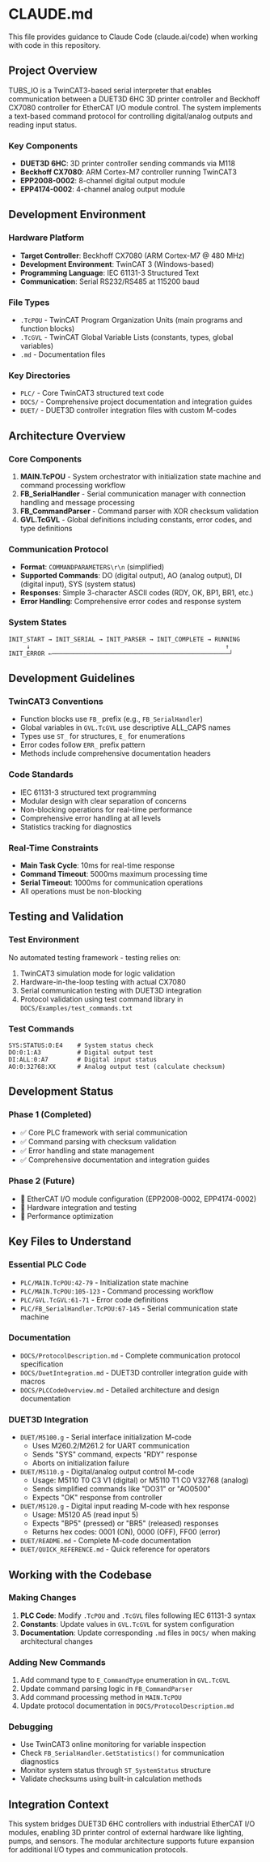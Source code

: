 # CLAUDE.md

This file provides guidance to Claude Code (claude.ai/code) when working with code in this repository.

## Project Overview

TUBS_IO is a TwinCAT3-based serial interpreter that enables communication between a DUET3D 6HC 3D printer controller and Beckhoff CX7080 controller for EtherCAT I/O module control. The system implements a text-based command protocol for controlling digital/analog outputs and reading input status.

### Key Components
- **DUET3D 6HC**: 3D printer controller sending commands via M118
- **Beckhoff CX7080**: ARM Cortex-M7 controller running TwinCAT3
- **EPP2008-0002**: 8-channel digital output module
- **EPP4174-0002**: 4-channel analog output module

## Development Environment

### Hardware Platform
- **Target Controller**: Beckhoff CX7080 (ARM Cortex-M7 @ 480 MHz)
- **Development Environment**: TwinCAT 3 (Windows-based)
- **Programming Language**: IEC 61131-3 Structured Text
- **Communication**: Serial RS232/RS485 at 115200 baud

### File Types
- `.TcPOU` - TwinCAT Program Organization Units (main programs and function blocks)
- `.TcGVL` - TwinCAT Global Variable Lists (constants, types, global variables)
- `.md` - Documentation files

### Key Directories
- `PLC/` - Core TwinCAT3 structured text code
- `DOCS/` - Comprehensive project documentation and integration guides
- `DUET/` - DUET3D controller integration files with custom M-codes

## Architecture Overview

### Core Components
1. **MAIN.TcPOU** - System orchestrator with initialization state machine and command processing workflow
2. **FB_SerialHandler** - Serial communication manager with connection handling and message processing
3. **FB_CommandParser** - Command parser with XOR checksum validation
4. **GVL.TcGVL** - Global definitions including constants, error codes, and type definitions

### Communication Protocol
- **Format**: `COMMANDPARAMETERS\r\n` (simplified)
- **Supported Commands**: DO (digital output), AO (analog output), DI (digital input), SYS (system status)
- **Responses**: Simple 3-character ASCII codes (RDY, OK, BP1, BR1, etc.)
- **Error Handling**: Comprehensive error codes and response system

### System States
```
INIT_START → INIT_SERIAL → INIT_PARSER → INIT_COMPLETE → RUNNING
     ↓                                                      ↑
INIT_ERROR ←─────────────────────────────────────────────────┘
```

## Development Guidelines

### TwinCAT3 Conventions
- Function blocks use `FB_` prefix (e.g., `FB_SerialHandler`)
- Global variables in `GVL.TcGVL` use descriptive ALL_CAPS names
- Types use `ST_` for structures, `E_` for enumerations
- Error codes follow `ERR_` prefix pattern
- Methods include comprehensive documentation headers

### Code Standards
- IEC 61131-3 structured text programming
- Modular design with clear separation of concerns
- Non-blocking operations for real-time performance
- Comprehensive error handling at all levels
- Statistics tracking for diagnostics

### Real-Time Constraints
- **Main Task Cycle**: 10ms for real-time response
- **Command Timeout**: 5000ms maximum processing time
- **Serial Timeout**: 1000ms for communication operations
- All operations must be non-blocking

## Testing and Validation

### Test Environment
No automated testing framework - testing relies on:
1. TwinCAT3 simulation mode for logic validation
2. Hardware-in-the-loop testing with actual CX7080
3. Serial communication testing with DUET3D integration
4. Protocol validation using test command library in `DOCS/Examples/test_commands.txt`

### Test Commands
```
SYS:STATUS:0:E4    # System status check
DO:0:1:A3          # Digital output test
DI:ALL:0:A7        # Digital input status
AO:0:32768:XX      # Analog output test (calculate checksum)
```

## Development Status

### Phase 1 (Completed)
- ✅ Core PLC framework with serial communication
- ✅ Command parsing with checksum validation
- ✅ Error handling and state management
- ✅ Comprehensive documentation and integration guides

### Phase 2 (Future)
- 🔄 EtherCAT I/O module configuration (EPP2008-0002, EPP4174-0002)
- 🔄 Hardware integration and testing
- 🔄 Performance optimization

## Key Files to Understand

### Essential PLC Code
- `PLC/MAIN.TcPOU:42-79` - Initialization state machine
- `PLC/MAIN.TcPOU:105-123` - Command processing workflow
- `PLC/GVL.TcGVL:61-71` - Error code definitions
- `PLC/FB_SerialHandler.TcPOU:67-145` - Serial communication state machine

### Documentation
- `DOCS/ProtocolDescription.md` - Complete communication protocol specification
- `DOCS/DuetIntegration.md` - DUET3D controller integration guide with macros
- `DOCS/PLCCodeOverview.md` - Detailed architecture and design documentation

### DUET3D Integration
- `DUET/M5100.g` - Serial interface initialization M-code
  - Uses M260.2/M261.2 for UART communication
  - Sends "SYS" command, expects "RDY" response
  - Aborts on initialization failure
- `DUET/M5110.g` - Digital/analog output control M-code
  - Usage: M5110 T0 C3 V1 (digital) or M5110 T1 C0 V32768 (analog)
  - Sends simplified commands like "DO31" or "AO0500"
  - Expects "OK" response from controller
- `DUET/M5120.g` - Digital input reading M-code with hex response
  - Usage: M5120 A5 (read input 5)
  - Expects "BP5" (pressed) or "BR5" (released) responses
  - Returns hex codes: 0001 (ON), 0000 (OFF), FF00 (error)
- `DUET/README.md` - Complete M-code documentation
- `DUET/QUICK_REFERENCE.md` - Quick reference for operators

## Working with the Codebase

### Making Changes
1. **PLC Code**: Modify `.TcPOU` and `.TcGVL` files following IEC 61131-3 syntax
2. **Constants**: Update values in `GVL.TcGVL` for system configuration
3. **Documentation**: Update corresponding `.md` files in `DOCS/` when making architectural changes

### Adding New Commands
1. Add command type to `E_CommandType` enumeration in `GVL.TcGVL`
2. Update command parsing logic in `FB_CommandParser`
3. Add command processing method in `MAIN.TcPOU`
4. Update protocol documentation in `DOCS/ProtocolDescription.md`

### Debugging
- Use TwinCAT3 online monitoring for variable inspection
- Check `FB_SerialHandler.GetStatistics()` for communication diagnostics
- Monitor system status through `ST_SystemStatus` structure
- Validate checksums using built-in calculation methods

## Integration Context

This system bridges DUET3D 6HC controllers with industrial EtherCAT I/O modules, enabling 3D printer control of external hardware like lighting, pumps, and sensors. The modular architecture supports future expansion for additional I/O types and communication protocols.

